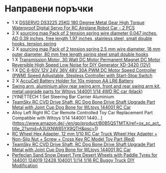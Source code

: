 # Направени поръчки
- 1 X [DSSERVO DS3225 25KG 180 Degree Metal Gear High Torque Waterproof Digital Servo For RC Airplane Robot Car - 2 PCS](https://www.banggood.com/DSSERVO-DS3225-25KG-180-Degree-Metal-Gear-High-Torque-Waterproof-Digital-Servo-For-RC-Airplane-Robot-Car-p-1353688.html?utm_design=18&utm_email=1674206403_2324&utm_source=emarsys&utm_medium=Shipoutinform190813&utm_campaign=trigger-logistics&utm_content=leander&sc_src=email_2671705&sc_eh=b96dad2bacca38851&sc_llid=35655235&sc_lid=104858042&sc_uid=gvOKB1yZRT&cur_warehouse=CN)
- 2 X [sourcing map Pack of 2 tension spring wire diameter 0.047 inches, AD 0.39 inches, free length 1.97 inches, stainless steel, small double hooks, tension spring](https://www.amazon.de/-/en/gp/product/B07PDYGMHY/ref=ox_sc_act_image_1?smid=AQ1IBDB6G2RRD&psc=1) 
- 2 X [sourcing map Pack of 2 tension spring 2.5 mm wire diameter, 18 mm outer diameter, 80 mm free length spring steel small double hooks](https://www.amazon.de/-/en/sourcing-tension-spring-diameter-length/dp/B06XGHF2L5/ref=d_pd_sbs_sccl_2_2/259-6590672-7847642?pd_rd_w=Y9X3V&content-id=amzn1.sym.e240add7-999b-4e0b-8c0e-340ec2846a97&pf_rd_p=e240add7-999b-4e0b-8c0e-340ec2846a97&pf_rd_r=YH1YPBF4FTTJ8BZRD7X5&pd_rd_wg=rFOCh&pd_rd_r=c7f826f4-49d9-46d3-856e-469bd2ecaabb&pd_rd_i=B06XGHF2L5&psc=1)
- 1 X [Transmission Motor, 30 Watt DC Motor Permanent Magnet DC Motor Reversible High Speed Low Noise for DIY Generator XD-3420 (12V)](https://www.amazon.de/-/en/Transmission-Permanent-Reversible-Generator-XD-3420/dp/B07MNSBCHS/ref=sr_1_4?crid=3ALA68RPPINHK&keywords=Gleichstrommotor+mit+hohem+Drehmoment%2C+12+V%2C+3500+U%2Fmin%2C+Dauermagnetmotor+mit+hoher+Drehzahl%2C+CW%2FCCW+%2812+V+DC+3500+U+%2F+min%29&qid=1675022326&sprefix=high+torque+dc+motor+12v+3500rpm+permanent+magnet+motor+high+speed+cw%2Fccw+12v+dc+3500rpm+%2Caps%2C1058&sr=8-4)
- 1 X [DC 6-60V 12V 24V 36V 48V 30A PWM DC Motor Speed Controller (PWM) Speed Adjustable, Stepless Controller with Start-Stop Switch](https://www.amazon.de/-/en/gp/product/B078TC3DTX/ref=ox_sc_act_image_1?smid=AUWJSTRS7M679&psc=1)
- 2 X [AccuCell Battery Holder for 10x mignon AA LR6 Battery](https://www.amazon.de/-/en/AccuCell-Battery-Holder-mignon-LR6-Battery/dp/B001OWJ8B0/ref=sr_1_12?crid=17CCWNU51A5NL&keywords=10+aa+batteriehalter&qid=1675281169&s=ce-de&sprefix=10+aa+battery+holder%2Celectronics%2C104&sr=1-12) 
- [Swing arm, aluminium alloy rear swing arm, front and rear swing arm kit, metal upgrade parts for Wltoys 144001 1/14 4WD RC car (black)](https://www.amazon.de/-/en/gp/product/B09KLX33MQ/ref=ox_sc_act_title_1?smid=AGJMSGB5XBURF&psc=1) 
- [YINETTECH 1 Set Steering Bar Carrier Aluminium 
- [TeamSky RC CVD Drive Shaft, RC Dog Bone Drive Shaft Upgrade Part Metal with Joint Cup Dog Bone for WLtoys 144001 RC Car](https://www.amazon.de/-/en/gp/product/B0B7HR7RPS/ref=ox_sc_act_title_4?smid=A3F1Q6EJI2C8K1&psc=1) 
- Alloy Left Right RC Car Remote Controlled Toy Car Replacement Part Compatible with Wltoys 1/14 144001 1440…](https://www.amazon.de/-/en/gp/product/B0B5QSTMTX/ref=ox_sc_act_title_2?smid=A3UXNW85YX9QTH&psc=1)
- [RC Wheel Hex Adapter, 12 mm 1/10 RC Car Truck Wheel Hex Adapter + Non-Slip Nut + Screw + Cross Key RC Model Toy Part (Red)](https://www.amazon.de/-/en/gp/product/B097C5C4CQ/ref=ox_sc_act_title_3?smid=A53Z8DEN51H5A&psc=1)
- [TeamSky RC CVD Drive Shaft, RC Dog Bone Drive Shaft Upgrade Part Metal with Joint Cup Dog Bone for WLtoys 144001 RC Car](https://www.amazon.de/-/en/gp/product/B0B7HR7RPS/ref=ox_sc_act_title_4?smid=A3F1Q6EJI2C8K1&psc=1) 
- [Perfeclan Sand Snow Desert Tyre Desert Wheels with Paddle Tyres for 144001 124019 12428 104001 1//14 1/16 RC Buggy Truck DIY Modification](https://www.amazon.de/-/en/gp/product/B0B7B4FBD1/ref=ppx_yo_dt_b_asin_title_o01_s00?ie=UTF8&psc=1)